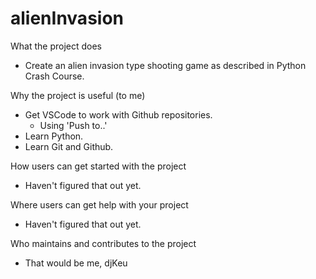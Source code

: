 # alienInvasion


What the project does
- Create an alien invasion type shooting game as described in Python Crash Course.

Why the project is useful (to me)
- Get VSCode to work with Github repositories.
    - Using 'Push to..'
- Learn Python.
- Learn Git and Github.

How users can get started with the project
- Haven't figured that out yet.

Where users can get help with your project
- Haven't figured that out yet.

Who maintains and contributes to the project
- That would be me, djKeu
